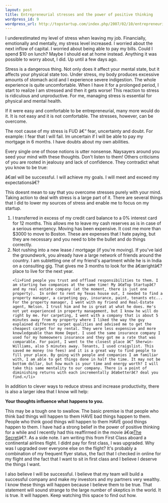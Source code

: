 ```yaml
--- 
layout: post
title: Entrepreneurial stresses and the power of positive thinking
wordpress_id: 9
wordpress_url: http://topstartup.com/index.php/2007/02/10/entrepreneurial-stresses-and-the-power-of-positive-thinking/
---
```

I underestimated my level of stress when leaving my job. Financially, emotionally and mentally, my stress level increased. I worried about the next inflow of capital. I worried about being able to pay my bills. Could I spend $10 on lunch? Maybe I should eat at home instead. Anything it was possible to worry about, I did. Up until a few days ago.

Stress is a dangerous thing. Not only does it affect your mental state, but it affects your physical state too. Under stress, my body produces excessive amounts of stomach acid and I experience severe indigestion. The whole experience is quite uncomfortable. When I have it for a prolonged period, I start to realize I am stressed and then it gets worse! This reaction to stress is ridiculous and unproductive. For me, managing stress is essential for physical and mental health.

If it were easy and comfortable to be entrepreneurial, many more would do it. It is not easy and it is not comfortable. The stresses, however, can be overcome.

The root cause of my stress is FUD â€“ fear, uncertainty and doubt. For example: 
I fear that I will fail. 
Im uncertain if I will be able to pay my mortgage in 6 months. 
I have doubts about my own abilities.

Every single one of those notions is utter nonsense. Naysayers around you seed your mind with these thoughts. Don't listen to them! Others criticisms of you are rooted in jealousy and lack of confidence. They contradict what you know to be true:

â€œI will be successful. I will achieve my goals. I will meet and exceed my expectationsâ€?

This doesnt mean to say that you overcome stresses purely with your mind. Taking action to deal with stress is a large part of it. There are several things that I did to lower my sources of stress and enable me to focus on my startup.


<ol>
	<li>I transferred in excess of my credit card balance to a 0% interest card for 12 months. This allows me to leave my cash reserves as is in case of a serious emergency. Moving has been expensive. It cost me more than $3000 to move to Boston. These are expenses that I hate paying, but they are necessary and you need to bite the bullet and do things correctly.
</li>
	<li>Not rushing into a new lease / mortgage (if you're moving). If you've laid the groundwork, you already have a large network of friends around the country. I am subletting one of my friend's apartment while he is in India on a consulting gig. That gives me 3 months to look for the â€œrightâ€? place to live for the next year.
</li>

	<li>Find people you trust and offload responsibilities to them. I am starting two companies at the same time! My â€œTop Startupâ€? and my real estate company (at the moment, there is just one property).  In order to rent my Texas house out, I needed to find a property manager, a carpeting guy, insurance, paint, tenants etc... For the property manager, I went with my friend and Real-Estate agent, Nelson. I trust him and he is great at what he does. He's not yet experienced in property management, but I know he will do right by me. For carpeting, I went with a company that is about 5 minutes away from my property where I liked the way the guy explained different carpet qualities and advised me to get the cheapest carpet for my rental. They were less expensive and more knowledgeable than Home Depot. I used the same insurance company I used for my homeowners insurance and they got me a rate that was comparable. For paint, I went to the closest place â€“ Sherwin-Williams, also 5 minutes away. Tenants, I used craigslist. This saved me money (no fees) and it is a great way to find people to fill your place. By going with people and companies I am familiar with, I am able to get things done in half the time. It may not be bottom dollar, but how much is your time and energy worth? I will take this same mentality to our company. There is a point of diminishing returns with each incrementally â€œbetterâ€? deal you find.</li>
</ol>

In addition to clever ways to reduce stress and increase productivity, there is also a larger idea that I know will help:

<strong>Your thoughts influence what happens to you.</strong>

This may be a tough one to swallow. The basic premise is that people who think bad things will happen to them HAVE bad things happen to them. People who think good things will happen to them HAVE good things happen to them. I have had a strong belief in the power of positive thinking for a while and I recently had this reaffirmed in the movie â€œ<a href="http://www.amazon.com/gp/product/B000K8LV1O/104-8155324-4589533?ie=UTF8&tag=onmacnet-20&linkCode=xm2&camp=1789&creativeASIN=B000K8LV1O">The Secret</a>â€?. <span font size=-2>As a side note. I am writing this from First Class aboard a continental airlines flight. I didnt pay for first class, I was upgraded. Why was I upgraded over everyone else on the flight? It's probably a combination of my frequent flyer status, the fact that I checked in online for my flight and the fact that I want to sit in first class and I believe I deserve the things I want.</span>

I also believe I will be successful. I believe that my team will build a successful company and make my investors and my partners very wealthy. I know these things will happen because I believe them to be true. That statement will sound strange to the large number of skeptics in the world. It is true. It will happen. Keep watching this space to find out how.
